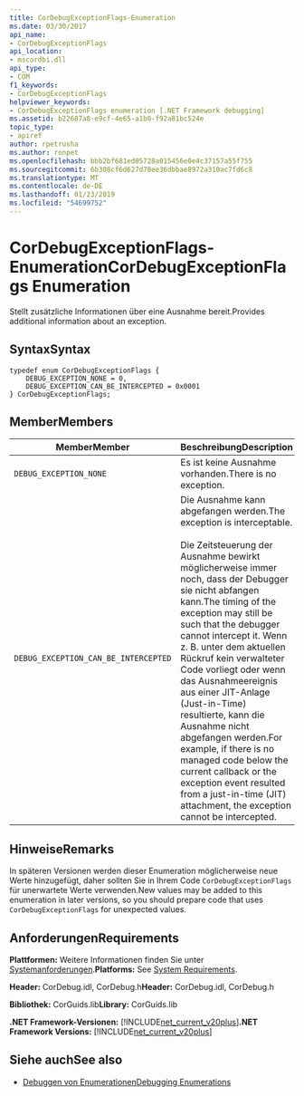 ```yaml
---
title: CorDebugExceptionFlags-Enumeration
ms.date: 03/30/2017
api_name:
- CorDebugExceptionFlags
api_location:
- mscordbi.dll
api_type:
- COM
f1_keywords:
- CorDebugExceptionFlags
helpviewer_keywords:
- CorDebugExceptionFlags enumeration [.NET Framework debugging]
ms.assetid: b22687a8-e9cf-4e65-a1b0-f92a81bc524e
topic_type:
- apiref
author: rpetrusha
ms.author: ronpet
ms.openlocfilehash: bbb2bf681ed05728a015456e0e4c37157a55f755
ms.sourcegitcommit: 6b308cf6d627d78ee36dbbae8972a310ac7fd6c8
ms.translationtype: MT
ms.contentlocale: de-DE
ms.lasthandoff: 01/23/2019
ms.locfileid: "54699752"
---
```

# <a name="cordebugexceptionflags-enumeration"></a><span data-ttu-id="40bf4-102">CorDebugExceptionFlags-Enumeration</span><span class="sxs-lookup"><span data-stu-id="40bf4-102">CorDebugExceptionFlags Enumeration</span></span>
<span data-ttu-id="40bf4-103">Stellt zusätzliche Informationen über eine Ausnahme bereit.</span><span class="sxs-lookup"><span data-stu-id="40bf4-103">Provides additional information about an exception.</span></span>  
  
## <a name="syntax"></a><span data-ttu-id="40bf4-104">Syntax</span><span class="sxs-lookup"><span data-stu-id="40bf4-104">Syntax</span></span>  
  
```  
typedef enum CorDebugExceptionFlags {  
    DEBUG_EXCEPTION_NONE = 0,  
    DEBUG_EXCEPTION_CAN_BE_INTERCEPTED = 0x0001  
} CorDebugExceptionFlags;  
```  
  
## <a name="members"></a><span data-ttu-id="40bf4-105">Member</span><span class="sxs-lookup"><span data-stu-id="40bf4-105">Members</span></span>  
  
|<span data-ttu-id="40bf4-106">Member</span><span class="sxs-lookup"><span data-stu-id="40bf4-106">Member</span></span>|<span data-ttu-id="40bf4-107">Beschreibung</span><span class="sxs-lookup"><span data-stu-id="40bf4-107">Description</span></span>|  
|------------|-----------------|  
|`DEBUG_EXCEPTION_NONE`|<span data-ttu-id="40bf4-108">Es ist keine Ausnahme vorhanden.</span><span class="sxs-lookup"><span data-stu-id="40bf4-108">There is no exception.</span></span>|  
|`DEBUG_EXCEPTION_CAN_BE_INTERCEPTED`|<span data-ttu-id="40bf4-109">Die Ausnahme kann abgefangen werden.</span><span class="sxs-lookup"><span data-stu-id="40bf4-109">The exception is interceptable.</span></span><br /><br /> <span data-ttu-id="40bf4-110">Die Zeitsteuerung der Ausnahme bewirkt möglicherweise immer noch, dass der Debugger sie nicht abfangen kann.</span><span class="sxs-lookup"><span data-stu-id="40bf4-110">The timing of the exception may still be such that the debugger cannot intercept it.</span></span> <span data-ttu-id="40bf4-111">Wenn z. B. unter dem aktuellen Rückruf kein verwalteter Code vorliegt oder wenn das Ausnahmeereignis aus einer JIT-Anlage (Just-in-Time) resultierte, kann die Ausnahme nicht abgefangen werden.</span><span class="sxs-lookup"><span data-stu-id="40bf4-111">For example, if there is no managed code below the current callback or the exception event resulted from a just-in-time (JIT) attachment, the exception cannot be intercepted.</span></span>|  
  
## <a name="remarks"></a><span data-ttu-id="40bf4-112">Hinweise</span><span class="sxs-lookup"><span data-stu-id="40bf4-112">Remarks</span></span>  
 <span data-ttu-id="40bf4-113">In späteren Versionen werden dieser Enumeration möglicherweise neue Werte hinzugefügt, daher sollten Sie in Ihrem Code `CorDebugExceptionFlags` für unerwartete Werte verwenden.</span><span class="sxs-lookup"><span data-stu-id="40bf4-113">New values may be added to this enumeration in later versions, so you should prepare code that uses `CorDebugExceptionFlags` for unexpected values.</span></span>  
  
## <a name="requirements"></a><span data-ttu-id="40bf4-114">Anforderungen</span><span class="sxs-lookup"><span data-stu-id="40bf4-114">Requirements</span></span>  
 <span data-ttu-id="40bf4-115">**Plattformen:** Weitere Informationen finden Sie unter [Systemanforderungen](../../../../docs/framework/get-started/system-requirements.md).</span><span class="sxs-lookup"><span data-stu-id="40bf4-115">**Platforms:** See [System Requirements](../../../../docs/framework/get-started/system-requirements.md).</span></span>  
  
 <span data-ttu-id="40bf4-116">**Header:** CorDebug.idl, CorDebug.h</span><span class="sxs-lookup"><span data-stu-id="40bf4-116">**Header:** CorDebug.idl, CorDebug.h</span></span>  
  
 <span data-ttu-id="40bf4-117">**Bibliothek:** CorGuids.lib</span><span class="sxs-lookup"><span data-stu-id="40bf4-117">**Library:** CorGuids.lib</span></span>  
  
 <span data-ttu-id="40bf4-118">**.NET Framework-Versionen:** [!INCLUDE[net_current_v20plus](../../../../includes/net-current-v20plus-md.md)]</span><span class="sxs-lookup"><span data-stu-id="40bf4-118">**.NET Framework Versions:** [!INCLUDE[net_current_v20plus](../../../../includes/net-current-v20plus-md.md)]</span></span>  
  
## <a name="see-also"></a><span data-ttu-id="40bf4-119">Siehe auch</span><span class="sxs-lookup"><span data-stu-id="40bf4-119">See also</span></span>
- [<span data-ttu-id="40bf4-120">Debuggen von Enumerationen</span><span class="sxs-lookup"><span data-stu-id="40bf4-120">Debugging Enumerations</span></span>](../../../../docs/framework/unmanaged-api/debugging/debugging-enumerations.md)
